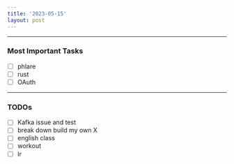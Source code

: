 ```yaml
---
title: '2023-05-15'
layout: post
---
```


---

### Most Important Tasks

- [ ] phlare
- [ ] rust
- [ ] OAuth

---

### TODOs

- [ ] Kafka issue and test
- [ ] break down build my own X
- [ ] english class
- [ ] workout
- [ ] lr
